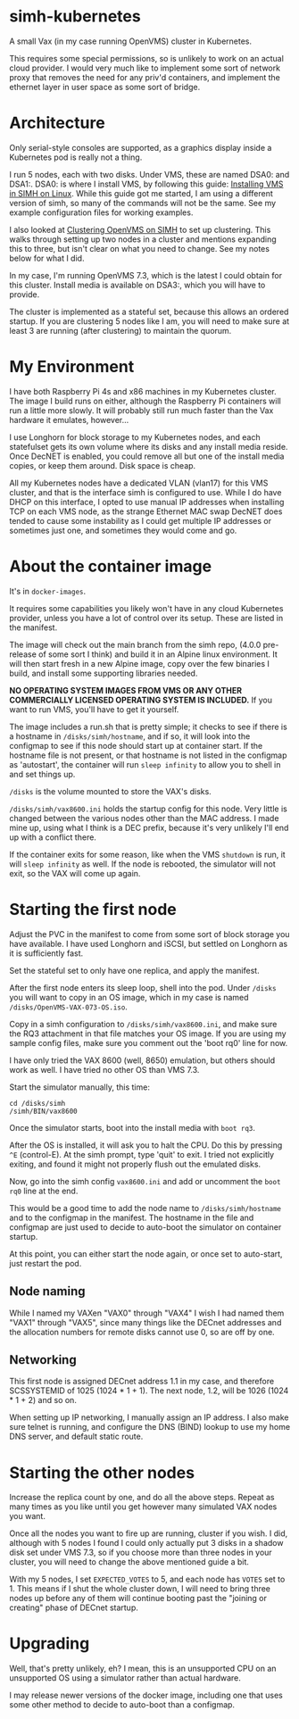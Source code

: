 # simh-kubernetes

A small Vax (in my case running OpenVMS) cluster in Kubernetes.

This requires some special permissions, so is unlikely to work
on an actual cloud provider.  I would very much like to implement
some sort of network proxy that removes the need for any priv'd
containers, and implement the ethernet layer in user space as
some sort of bridge.

# Architecture

Only serial-style consoles are supported, as a graphics
display inside a Kubernetes pod is really not a thing.

I run 5 nodes, each with two disks.  Under VMS, these are named
DSA0: and DSA1:.  DSA0: is where I install VMS, by following this guide:
[Installing VMS in SIMH on Linux](https://vanalboom.org/node/18).
While this guide got me started, I am using a different version
of simh, so many of the commands will not be the same.  See
my example configuration files for working examples.

I also looked at
[Clustering OpenVMS on SIMH](https://vanalboom.org/node/19)
to set up clustering.  This walks through setting up two nodes
in a cluster and mentions expanding this to three, but isn't
clear on what you need to change.  See my notes below for what
I did.

In my case, I'm running OpenVMS 7.3, which is the latest I could
obtain for this cluster.  Install media is available on DSA3:, which
you will have to provide.

The cluster is implemented as a stateful set, because this allows
an ordered startup.  If you are clustering 5 nodes like I am, you
will need to make sure at least 3 are running (after clustering)
to maintain the quorum.

# My Environment

I have both Raspberry Pi 4s and x86 machines in my Kubernetes
cluster.  The image I build runs on either, although the Raspberry
Pi containers will run a little more slowly.  It will probably
still run much faster than the Vax hardware it emulates, however...

I use Longhorn for block storage to my Kubernetes nodes, and each
statefulset gets its own volume where its disks and any install
media reside.  Once DecNET is enabled, you could remove all but
one of the install media copies, or keep them around.  Disk space
is cheap.

All my Kubernetes nodes have a dedicated VLAN (vlan17) for this VMS
cluster, and that is the interface simh is configured to use.  While
I do have DHCP on this interface, I opted to use manual IP addresses
when installing TCP on each VMS node, as the strange Ethernet MAC
swap DecNET does tended to cause some instability as I could get
multiple IP addresses or sometimes just one, and sometimes they would
come and go.

# About the container image

It's in `docker-images`.

It requires some capabilities you likely won't have in any
cloud Kubernetes provider, unless you have a lot of control over
its setup.  These are listed in the manifest.

The image will check out the main branch from the simh repo, (4.0.0 pre-release of some sort I think) and build it in an Alpine linux environment.  It will then start fresh in a new Alpine image, copy over the few binaries I build, and install some supporting libraries needed.

**NO OPERATING SYSTEM IMAGES FROM VMS OR ANY OTHER COMMERCIALLY
LICENSED OPERATING SYSTEM IS INCLUDED.**
If you want to run VMS, you'll have to get it yourself.

The image includes a run.sh that is pretty simple; it checks to see
if there is a hostname in `/disks/simh/hostname`, and if so, it will
look into the configmap to see if this node should start up
at container start.  If the hostname file is not present, or that
hostname is not listed in the configmap as 'autostart', the container
will run `sleep infinity` to allow you to shell in and set things up.

`/disks` is the volume mounted to store the VAX's disks.

`/disks/simh/vax8600.ini` holds the startup config for this node.
Very little is changed between the various nodes other than the
MAC address.  I made mine up, using what I think is a DEC prefix,
because it's very unlikely I'll end up with a conflict there.

If the container exits for some reason, like when the VMS
`shutdown` is run, it will `sleep infinity` as well.  If
the node is rebooted, the simulator will not exit, so the
VAX will come up again.

# Starting the first node

Adjust the PVC in the manifest to come from some sort of block
storage you have available.  I have used Longhorn and iSCSI, but
settled on Longhorn as it is sufficiently fast.

Set the stateful set to only have one replica, and apply the manifest.

After the first node enters its sleep loop, shell into the
pod.  Under `/disks` you will want to copy in an OS image,
which in my case is named `/disks/OpenVMS-VAX-073-OS.iso`.

Copy in a simh configuration to `/disks/simh/vax8600.ini`, and 
make sure the RQ3 attachment in that file matches your OS
image.  If you are using my sample config files, make sure you
comment out the 'boot rq0' line for now.

I have only tried the VAX 8600 (well, 8650) emulation, but others
should work as well.  I have tried no other OS than VMS 7.3.

Start the simulator manually, this time:

```
cd /disks/simh
/simh/BIN/vax8600
```

Once the simulator starts, boot into the install media with `boot rq3`.

After the OS is installed, it will ask you to halt the CPU.  Do this
by pressing `^E` (control-E).  At the simh prompt, type 'quit'
to exit.  I tried not explicitly exiting, and found it might not
properly flush out the emulated disks.

Now, go into the simh config `vax8600.ini` and add or uncomment the
`boot rq0` line at the end.

This would be a good time to add the node name to `/disks/simh/hostname` and to the configmap in the manifest.  The hostname
in the file and configmap are just used to decide to auto-boot
the simulator on container startup.

At this point, you can either start the node again, or once set
to auto-start, just restart the pod.

## Node naming

While I named my VAXen "VAX0" through "VAX4" I wish I had named
them "VAX1" through "VAX5", since many things like the DECnet
addresses and the allocation numbers for remote disks cannot
use 0, so are off by one.

## Networking

This first node is assigned DECnet address 1.1 in my case,
and therefore SCSSYSTEMID of 1025 (1024 * 1 + 1).  The next node,
1.2, will be 1026 (1024 * 1 + 2) and so on.

When setting up IP networking, I manually assign an IP address.
I also make sure telnet is running, and configure the DNS (BIND)
lookup to use my home DNS server, and default static route.

# Starting the other nodes

Increase the replica count by one, and do all the above steps.
Repeat as many times as you like until you get however many
simulated VAX nodes you want.

Once all the nodes you want to fire up are running, cluster if
you wish.  I did, although with 5 nodes I found I could only actually
put 3 disks in a shadow disk set under VMS 7.3, so if you choose
more than three nodes in your cluster, you will need to change the
above mentioned guide a bit.

With my 5 nodes, I set `EXPECTED_VOTES` to 5, and each node has `VOTES` set to 1.  This means if I shut the whole cluster down, I will need to bring three nodes up before any of them will continue
booting past the "joining or creating" phase of DECnet startup.

# Upgrading

Well, that's pretty unlikely, eh?  I mean, this is an unsupported
CPU on an unsupported OS using a simulator rather than actual
hardware.

I may release newer versions of the docker image, including one that
uses some other method to decide to auto-boot than a configmap.